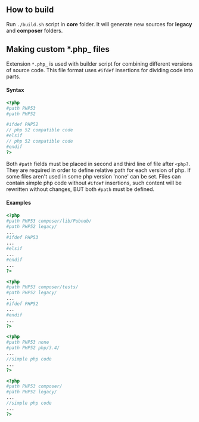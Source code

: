 ## How to build

Run ```./build.sh``` script in **core** folder. It will generate new sources for **legacy** and **composer** folders.

## Making custom *.php_ files

  Extension ```*.php_``` is used with builder script for combining different versions of source code.
  This file format uses ```#ifdef``` insertions for dividing code into parts.

#### Syntax

  ``` php
  <?php
  #path PHP53
  #path PHP52

  #ifdef PHP52
  // php 52 compatible code
  #elsif
  // php 52 compatible code
  #endif
  ?>
  ```

  Both ```#path``` fields must be placed in second and third line of file after ```<php?```.
  They are required in order to define relative path for each version of php.
  If some files aren't used in some php version 'none' can be set.
  Files can contain simple php code without ```#ifdef``` insertions, such content will be rewritten without changes,
  BUT both ```#path``` must be defined.

#### Examples

  ``` php
  <?php
  #path PHP53 composer/lib/Pubnub/
  #path PHP52 legacy/
  ...
  #ifdef PHP53
  ...
  #elsif
  ...
  #endif
  ...
  ?>
  ```

  ``` php
  <?php
  #path PHP53 composer/tests/
  #path PHP52 legacy/
  ...
  #ifdef PHP52
  ...
  #endif
  ...
  ?>
  ```

  ``` php
  <?php
  #path PHP53 none
  #path PHP52 php/3.4/
  ...
  //simple php code
  ...
  ?>
  ```

  ``` php
  <?php
  #path PHP53 composer/
  #path PHP52 legacy/
  ...
  //simple php code
  ...
  ?>
  ```
